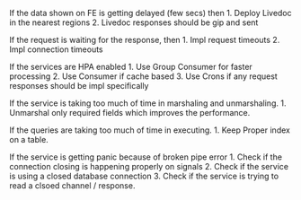If the data shown on FE is getting delayed (few secs) then
    1. Deploy Livedoc in the nearest regions
    2. Livedoc responses should be gip and sent

If the request is waiting for the response, then
    1. Impl request timeouts
    2. Impl connection timeouts

If the services are HPA enabled
    1. Use Group Consumer for faster processing
    2. Use Consumer if cache based
    3. Use Crons if any request responses should be impl specifically

If the service is taking too much of time in marshaling and unmarshaling.
    1. Unmarshal only required fields which improves the performance.

If the queries are taking too much of time in executing.
    1. Keep Proper index on a table.

If the service is getting panic because of broken pipe error
    1. Check if the connection closing is happening properly on signals
    2. Check if the service is using a closed database connection
    3. Check if the service is trying to read a clsoed channel / response.
